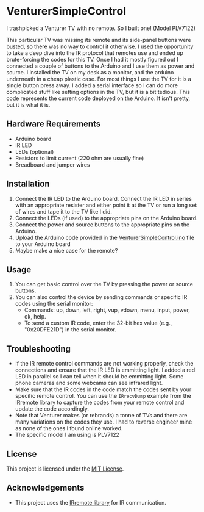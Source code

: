 # VenturerSimpleControl
I trashpicked a Venturer TV with no remote. So I built one! (Model PLV7122)

This particular TV was missing its remote and its side-panel buttons were busted, so there was no way to control it otherwise.
I used the opportunity to take a deep dive into the IR protocol that remotes use and ended up brute-forcing the codes for this TV.
Once I had it mostly figured out I connected a couple of buttons to the Arduino and I use them as power and source. 
I installed the TV on my desk as a monitor, and the arduino underneath in a cheap plastic case. For most things I use the TV for it is a single button press away.
I added a serial interface so I can do more complicated stuff like setting options in the TV, but it is a bit tedious.
This code represents the current code deployed on the Arduino. It isn't pretty, but it is what it is.

## Hardware Requirements
- Arduino board
- IR LED
- LEDs (optional)
- Resistors to limit current (220 ohm are usually fine)
- Breadboard and jumper wires

## Installation
1. Connect the IR LED to the Arduino board. Connect the IR LED in series with an appropriate resister and either point it at the TV or run a long set of wires and tape it to the TV like I did.
2. Connect the LEDs (if used) to the appropriate pins on the Arduino board.
3. Connect the power and source buttons to the appropriate pins on the Arduino.
4. Upload the Arduino code provided in the [VenturerSimpleControl.ino](VenturerSimpleControl.ino) file to your Arduino board
5. Maybe make a nice case for the remote?

## Usage
1. You can get basic control over the TV by pressing the power or source buttons. 
2. You can also control the device by sending commands or specific IR codes using the serial monitor:
   - Commands: up, down, left, right, vup, vdown, menu, input, power, ok, help.
   - To send a custom IR code, enter the 32-bit hex value (e.g., "0x20DFE21D") in the serial monitor.

## Troubleshooting
- If the IR remote control commands are not working properly, check the connections and ensure that the IR LED is emmitting light. I added a red LED in parallel so I can tell when it should be emmitting light. Some phone cameras and some webcams can see infrared light.
- Make sure that the IR codes in the code match the codes sent by your specific remote control. You can use the `IRrecvDump` example from the IRremote library to capture the codes from your remote control and update the code accordingly.
- Note that Venturer makes (or rebrands) a tonne of TVs and there are many variations on the codes they use. I had to reverse engineer mine as none of the ones I found online worked.
- The specific model I am using is PLV7122

## License
This project is licensed under the [MIT License](LICENSE).

## Acknowledgements
- This project uses the [IRremote library](https://github.com/Arduino-IRremote/Arduino-IRremote) for IR communication.

